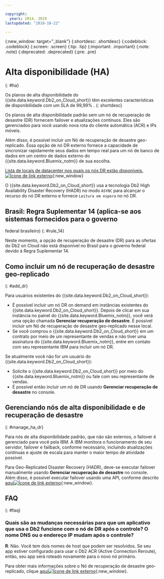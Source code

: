 ```yaml
---

copyright:
  years: 2014, 2019
lastupdated: "2018-10-22"

---
```


<!-- Attribute definitions --> 
{:new_window: target="_blank"}
{:shortdesc: .shortdesc}
{:codeblock: .codeblock}
{:screen: .screen}
{:tip: .tip}
{:important: .important}
{:note: .note}
{:deprecated: .deprecated}
{:pre: .pre}

# Alta disponibilidade (HA)
{: #ha}

Os planos de alta disponibilidade do {{site.data.keyword.Db2_on_Cloud_short}} têm excelentes características de
disponibilidade com um SLA de 99,99% . 
{: shortdesc}

Os planos de alta disponibilidade padrão sem um nó de recuperação de desastre (DR) fornecem failover e atualizações contínuos. Eles são gerenciados para você usando nova rota do cliente automática (ACR) e IPs móveis.

Além disso, é possível incluir um Nó de recuperação de desastre geo-replicado. Essa opção de nó DR externo fornece a capacidade de sincronizar rapidamente seus dados em tempo real para um nó de banco de dados em um centro de dados externo do {{site.data.keyword.Bluemix_notm}} de sua escolha. 

[Lista de locais de datacenter nos quais os nós DR estão disponíveis. ![Ícone de link externo](../../icons/launch-glyph.svg "Ícone de link externo")](https://developer.ibm.com/answers/questions/366888/what-locations-cities-or-countries-is-dashdb-avail.html){:new_window}

O {{site.data.keyword.Db2_on_Cloud_short}} usa a tecnologia Db2 High Availability Disaster Recovery (HADR) no modo `ASYNC` para alcançar o recurso do nó DR externo e fornece `Leitura em espera` no nó DR.

## **Brasil: Regra Suplementar 14** (aplica-se aos sistemas fornecidos para o governo
federal brasileiro)
{: #rule_14}

Neste momento, a opção de recuperação de desastre (DR) para as ofertas do Db2 on Cloud não está disponível no
Brasil para o governo federal devido à Regra Suplementar 14.

## Como incluir um nó de recuperação de desastre geo-replicado
{: #add_dr}

Para usuários existentes do {{site.data.keyword.Db2_on_Cloud_short}}:
 * É possível incluir um nó DR on demand em instâncias existentes do {{site.data.keyword.Db2_on_Cloud_short}}. Depois de clicar em sua instância no painel do {{site.data.keyword.Bluemix_notm}}, você verá uma opção chamada **Gerenciar recuperação de desastre**. É possível incluir um Nó de recuperação de desastre geo-replicado nesse local.
 * Se você comprou o {{site.data.keyword.Db2_on_Cloud_short}} em um contrato por meio de um representante de vendas e não tiver uma assinatura do {{site.data.keyword.Bluemix_notm}}, entre em contato com seu representante IBM para incluir um nó DR.

Se atualmente você não for um usuário do {{site.data.keyword.Db2_on_Cloud_short}}:
 * Solicite o {{site.data.keyword.Db2_on_Cloud_short}} por meio do {{site.data.keyword.Bluemix_notm}} ou fale com seu representante de vendas.
 * É possível então incluir um nó de DR usando **Gerenciar recuperação de desastre** no console.
<!--- Through the web console, you can also add a disaster recovery (DR) node located in a datacenter of your choice. -->

## Gerenciando nós de alta disponibilidade e de recuperação de desastre
{: #manage_ha_dr}

Para nós de alta disponibilidade padrão, que não são externos, o failover é gerenciado para você pela IBM. A IBM monitora o funcionamento de seu servidor, failover e failback, conforme necessário, incluindo atualizações contínuas e ajuste de escala para manter o maior tempo de atividade possível.

Para Geo-Replicated Disaster Recovery (HADR), deve-se executar failover manualmente usando **Gerenciar recuperação de desastre** no console. Além disso, é possível executar failover usando uma API, conforme descrito [aqui![Ícone de link externo](../../icons/launch-glyph.svg "Ícone de link externo")](https://developer.ibm.com/answers/questions/457901/where-can-i-find-api-documentation-for-db2-on-clou.html){:new_window}.

## FAQ
{: #faq}

### Quais são as mudanças necessárias para que um aplicativo que usa o Db2 funcione com o nó de DR após o controle? O nome DNS ou o endereço IP mudam após o controle?

**R**: Não. Você tem dois nomes de host que podem ser resolvidos. Se seu app estiver configurado para usar o Db2 ACR (Active Connection Reroute), então, seu app será roteado novamente para o novo nó primário.

Para obter mais informações sobre o Nó de recuperação de desastre geo-replicado, clique [aqui![Ícone de link externo](../../icons/launch-glyph.svg "Ícone de link externo")](https://developer.ibm.com/answers/questions/458385/frequently-asked-questions-for-db2-on-cloud-hadr-g.html){:new_window}.
